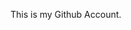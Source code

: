 This is my Github Account.
 
<!---
wbosco/wbosco is a ✨ special ✨ repository because its `README.md` (this file) appears on your GitHub profile.
You can click the Preview link to take a look at your changes.
--->
